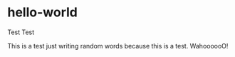 # hello-world
Test Test

This is a test just writing random words because this is a test. WahoooooO!
